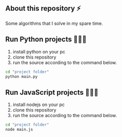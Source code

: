 ## About this repository ⚡
Some algorithms that I solve in my spare time.
## Run Python projects 👨🏼‍💻
1. install python on your pc
2. clone this repository
3. run the source according to the command below.
```bash
cd "project folder"
python main.py
```
## Run JavaScript projects 👨🏼‍💻
1. install nodejs on your pc
2. clone this repository
3. run the source according to the command below.
```bash
cd "project folder"
node main.js
```
